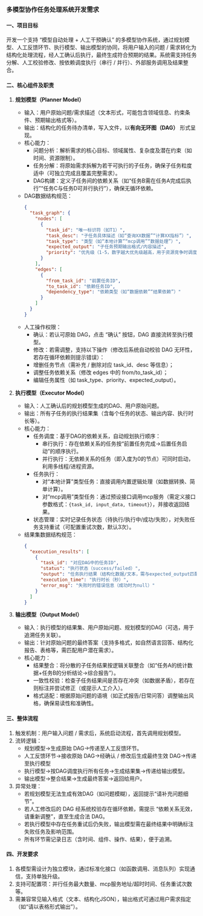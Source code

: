 ### 多模型协作任务处理系统开发需求

#### 一、项目目标
开发一个支持 “模型自动处理 + 人工干预确认” 的多模型协作系统，通过规划模型、人工反馈环节、执行模型、输出模型的协同，将用户输入的问题 / 需求转化为结构化处理流程，经人工确认后执行，最终生成符合预期的结果。系统需支持任务分解、人工校验修改、按依赖调度执行（串行 / 并行）、外部服务调用及结果整合。


#### 二、核心组件及职责
1. **规划模型（Planner Model）**
   - 输入：用户原始问题/需求描述（文本形式，可能包含领域信息、约束条件、预期输出格式等）。
   - 输出：结构化的任务待办清单，写入文件，以**有向无环图（DAG）** 形式呈现。
   - 核心能力：
     - 问题分析：解析需求的核心目标、领域属性、复杂度及潜在约束（如时间、资源限制）。
     - 任务分解：将原始需求拆解为若干可执行的子任务，确保子任务粒度适中（可独立完成且覆盖完整需求）。
     - DAG构建：定义子任务间的依赖关系（如“任务B需在任务A完成后执行”“任务C与任务D可并行执行”），确保无循环依赖。
   - DAG数据结构规范：
     ```json
     {
       "task_graph": {
         "nodes": [
           {
             "task_id": "唯一标识符（如T1）",
             "task_desc": "子任务具体描述（如“查询XX数据”“计算XX指标”）",
             "task_type": "类型（如“本地计算”“mcp调用”“数据处理”）",
             "expected_output": "子任务预期输出格式/内容描述",
             "priority": "优先级（1-5，数字越大优先级越高，用于资源竞争时调度）"
           }
         ],
         "edges": [
           {
             "from_task_id": "前置任务ID",
             "to_task_id": "依赖任务ID",
             "dependency_type": "依赖类型（如“数据依赖”“结果依赖”）"
           }
         ]
       }
     }
     ```
    - 人工操作权限：
        - 确认：若认可原始 DAG，点击 “确认” 按钮，DAG 直接流转至执行模型。
        - 修改：若需调整，支持以下操作（修改后系统自动校验 DAG 无环性，若存在循环依赖则提示错误）：
        - 增删任务节点（需补充 / 删除对应 task_id、desc 等信息）；
        - 调整任务依赖关系（修改 edges 中的 from/to_task_id）；
        - 编辑任务属性（如 task_type、priority、expected_output）。

2. **执行模型（Executor Model）**
   - 输入：人工确认后的规划模型生成的DAG、用户原始问题。
   - 输出：所有子任务的执行结果集（含每个任务的状态、输出内容、执行时长等）。
   - 核心能力：
     - 任务调度：基于DAG的依赖关系，自动规划执行顺序：
       - 串行执行：存在依赖关系的任务按“前置任务完成→后置任务启动”的顺序执行。
       - 并行执行：无依赖关系的任务（即入度为0的节点）可同时启动，利用多线程/进程资源。
     - 任务执行：
       - 对“本地计算”类型任务：直接调用内置逻辑处理（如数据转换、简单计算）。
       - 对“mcp调用”类型任务：通过预设接口调用mcp服务（需定义接口参数格式：`{task_id, input_data, timeout}`），并接收返回结果。
     - 状态管理：实时记录任务状态（待执行/执行中/成功/失败），对失败任务支持重试（可配置重试次数，默认3次）。
   - 结果集数据结构规范：
     ```json
     {
       "execution_results": [
         {
           "task_id": "对应DAG中的任务ID",
           "status": "执行状态（success/failed）",
           "output": "任务执行结果（结构化数据/文本，需与expected_output匹配）",
           "execution_time": "执行时长（秒）",
           "error_msg": "失败时的错误信息（成功时为null）"
         }
       ]
     }
     ```


3. **输出模型（Output Model）**
   - 输入：执行模型的结果集、用户原始问题、规划模型的DAG（可选，用于追溯任务关联）。
   - 输出：针对原始问题的最终答案（支持多格式，如自然语言回答、结构化报告、表格等，需匹配用户潜在需求）。
   - 核心能力：
     - 结果整合：将分散的子任务结果按逻辑关联整合（如“任务A的统计数据+任务B的分析结论→综合报告”）。
     - 一致性校验：检查子任务结果间是否存在冲突（如数据矛盾），若存在则标注并尝试修正（或提示人工介入）。
     - 格式适配：根据原始问题的语境（如正式报告/日常问答）调整输出风格，确保易读性和准确性。


#### 三、整体流程
1. 触发机制：用户输入问题 / 需求后，系统启动流程，首先调用规划模型。
2. 流转逻辑：
   - 规划模型→生成原始 DAG→传递至人工反馈环节。
   - 人工反馈环节→接收原始 DAG→经确认 / 修改后生成最终生效 DAG→传递至执行模型
   - 执行模型→按DAG调度执行所有任务→生成结果集→传递给输出模型。
   - 输出模型→整合结果→生成最终答案→返回给用户。
3. 异常处理：
   - 若规划模型无法生成有效DAG（如问题模糊），返回提示“请补充问题细节”。
   - 若人工修改后的 DAG 经系统校验存在循环依赖，需提示 “依赖关系无效，请重新调整”，直至生成合法 DAG。
   - 若执行模型中存在任务重试后仍失败，输出模型需在最终结果中明确标注失败任务及影响范围。
   - 所有环节需记录日志（含时间、组件、操作、结果），便于追溯。


#### 四、开发要求
1. 各模型需设计为独立模块，通过标准化接口（如函数调用、消息队列）实现通信，支持单独升级。
2. 支持可配置项：并行任务最大数量、mcp服务地址/超时时间、任务重试次数等。
3. 需兼容常见输入格式（文本、结构化JSON），输出格式可通过用户需求指定（如“请以表格形式输出”）。
